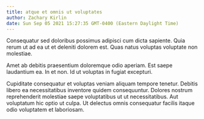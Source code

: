 ```yaml
---
title: atque et omnis ut voluptates
author: Zachary Kirlin
date: Sun Sep 05 2021 15:27:35 GMT-0400 (Eastern Daylight Time)
---
```

Consequatur sed doloribus possimus adipisci cum dicta sapiente. Quia rerum ut ad ea ut et deleniti dolorem est. Quas natus voluptas voluptate non molestiae.

 Amet ab debitis praesentium doloremque odio aperiam. Est saepe laudantium ea. In et non. Id ut voluptas in fugiat excepturi.

 Cupiditate consequatur et voluptas veniam aliquam tempore tenetur. Debitis libero ea necessitatibus inventore quidem consequuntur. Dolores nostrum reprehenderit molestiae saepe voluptatibus ut ut necessitatibus. Aut voluptatum hic optio ut culpa. Ut delectus omnis consequatur facilis itaque odio voluptatem et laboriosam.